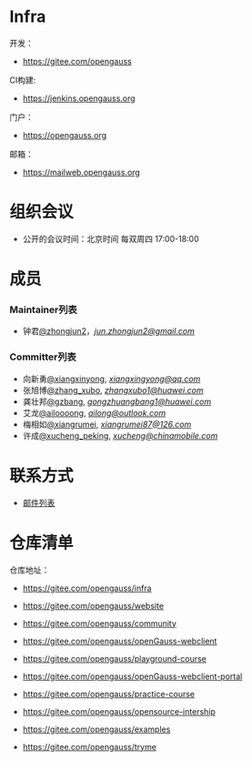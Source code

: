 
# Infra

  开发：
  - https://gitee.com/opengauss

  CI构建:
  - https://jenkins.opengauss.org

  门户：
  - https://opengauss.org

  邮箱：
  - https://mailweb.opengauss.org



# 组织会议

- 公开的会议时间：北京时间 每双周四 17:00-18:00


# 成员

### Maintainer列表

- 钟君[@zhongjun2](https://gitee.com/zhongjun2)，*jun.zhongjun2@gmail.com*

### Committer列表

- 向新勇[@xiangxinyong](https://gitee.com/xiangxinyong), *xiangxingyong@qq.com*
- 张旭博[@zhang_xubo](https://gitee.com/zhang_xubo), *zhangxubo1@huawei.com*
- 龚壮邦[@gzbang](https://gitee.com/gzbang), *gongzhuangbang1@huawei.com*
- 艾龙[@ailoooong](https://gitee.com/ailoooong), *ailong@outlook.com*
- 梅相如[@xiangrumei](https://gitee.com/xiangrumei), *xiangrumei87@126.com*
- 许成[@xucheng_peking](https://gitee.com/xucheng_peking), *xucheng@chinamobile.com*


# 联系方式

- [邮件列表](https://mailweb.opengauss.org/postorius/lists/infra.opengauss.org/)


# 仓库清单


仓库地址：

- https://gitee.com/opengauss/infra

- https://gitee.com/opengauss/website

- https://gitee.com/opengauss/community

- https://gitee.com/opengauss/openGauss-webclient

- https://gitee.com/opengauss/playground-course

- https://gitee.com/opengauss/openGauss-webclient-portal

- https://gitee.com/opengauss/practice-course

- https://gitee.com/opengauss/opensource-intership

- https://gitee.com/opengauss/examples

- https://gitee.com/opengauss/tryme

